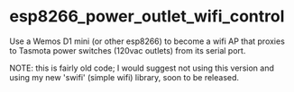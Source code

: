 # esp8266_power_outlet_wifi_control
Use a Wemos D1 mini (or other esp8266) to become a wifi AP that proxies to Tasmota power switches (120vac outlets) from its serial port.

NOTE: this is fairly old code; I would suggest not using this version and using my new 'swifi' (simple wifi) library, soon to be released.
